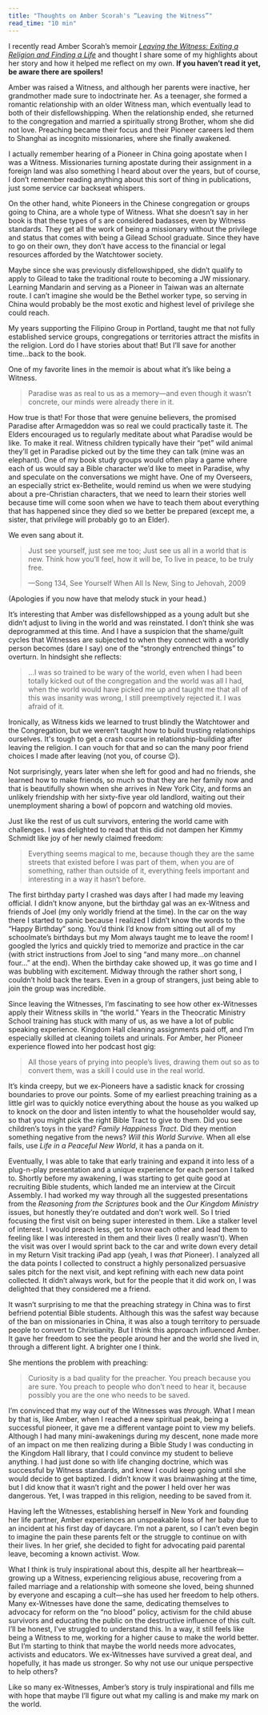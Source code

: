 ```yaml
---
title: "Thoughts on Amber Scorah's “Leaving the Witness”"
read_time: "10 min"
---
```


I recently read Amber Scorah’s memoir *[Leaving the Witness: Exiting a Religion and Finding a Life](https://a.co/2DpMFkn)* and thought I share some of my highlights about her story and how it helped me reflect on my own. **If you haven’t read it yet, be aware there are spoilers!**

Amber was raised a Witness, and although her parents were inactive, her grandmother made sure to indoctrinate her. As a teenager, she formed a romantic relationship with an older Witness man, which eventually lead to both of their disfellowshipping. When the relationship ended, she returned to the congregation and married a spiritually strong Brother, whom she did not love. Preaching became their focus and their Pioneer careers led them to Shanghai as incognito missionaries, where she finally awakened.

I actually remember hearing of a Pioneer in China going apostate when I was a Witness. Missionaries turning apostate during their assignment in a foreign land was also something I heard about over the years, but of course, I don’t remember reading anything about this sort of thing in publications, just some service car backseat whispers.

On the other hand, white Pioneers in the Chinese congregation or groups going to China, are a whole type of Witness. What she doesn’t say in her book is that these types of 
s are considered badasses, even by Witness standards. They get all the work of being a missionary without the privilege and status that comes with being a Gilead School graduate. Since they have to go on their own, they don’t have access to the financial or legal resources afforded by the Watchtower society.

Maybe since she was previously disfellowshipped, she didn’t qualify to apply to Gilead to take the traditional route to becoming a JW missionary. Learning Mandarin and serving as a Pioneer in Taiwan was an alternate route. I can’t imagine she would be the Bethel worker type, so serving in China would probably be the most exotic and highest level of privilege she could reach.

My years supporting the Filipino Group in Portland, taught me that not fully established service groups, congregations or territories attract the misfits in the religion. Lord do I have stories about that! But I’ll save for another time...back to the book.

One of my favorite lines in the memoir is about what it’s like being a Witness.

> Paradise was as real to us as a memory—and even though it wasn’t concrete, our minds were already there in it.

How true is that! For those that were genuine believers, the promised Paradise after Armageddon was so real we could practically taste it. The Elders encouraged us to regularly meditate about what Paradise would be like. To make it real. Witness children typically have their “pet” wild animal they’ll get in Paradise picked out by the time they can talk (mine was an elephant). One of my book study groups would often play a game where each of us would say a Bible character we’d like to meet in Paradise, why and speculate on the conversations we might have. One of my Overseers, an especially strict ex-Bethelite, would remind us when we were studying about a pre-Christian characters, that we need to learn their stories well because time will come soon when we have to teach them about everything that has happened since they died so we better be prepared (except me, a sister, that privilege will probably go to an Elder).

We even sang about it.

> Just see yourself, just see me too;
> Just see us all in a world that is new.
> Think how you’ll feel, how it will be,
> To live in peace, to be truly free.
> 
> —Song 134, See Yourself When All Is New, Sing to Jehovah, 2009

(Apologies if you now have that melody stuck in your head.)

It’s interesting that Amber was disfellowshipped as a young adult but she didn’t adjust to living in the world and was reinstated. I don’t think she was deprogrammed at this time. And I have a suspicion that the shame/guilt cycles that Witnesses are subjected to when they connect with a worldly person becomes (dare I say) one of the “strongly entrenched things” to overturn. In hindsight she reflects:

> ...I was so trained to be wary of the world, even when I had been totally kicked out of the congregation and the world was all I had, when the world would have picked me up and taught me that all of this was insanity was wrong, I still preemptively rejected it. I was afraid of it.

Ironically, as Witness kids we learned to trust blindly the Watchtower and the Congregation, but we weren’t taught how to build trusting relationships ourselves. It's tough to get a crash course in relationship-building after leaving the religion. I can vouch for that and so can the many poor friend choices I made after leaving (not you, of course 😉).

Not surprisingly, years later when she left for good and had no friends, she learned how to make friends, so much so that they are her family now and that is beautifully shown when she arrives in New York City, and forms an unlikely friendship with her sixty-five year old landlord, waiting out their unemployment sharing a bowl of popcorn and watching old movies.

Just like the rest of us cult survivors, entering the world came with challenges. I was delighted to read that this did not dampen her Kimmy Schmidt like joy of her newly claimed freedom:

> Everything seems magical to me, because though they are the same streets that existed before I was part of them, when you are of something, rather than outside of it, everything feels important and interesting in a way it hasn’t before.

The first birthday party I crashed was days after I had made my leaving official. I didn’t know anyone, but the birthday gal was an ex-Witness and friends of Joel (my only worldly friend at the time). In the car on the way there I started to panic because I realized I didn’t know the words to the “Happy Birthday” song. You’d think I’d know from sitting out all of my schoolmate’s birthdays but my Mom always taught me to leave the room! I googled the lyrics and quickly tried to memorize and practice in the car (with strict instructions from Joel to sing “and many more...on channel four...” at the end). When the birthday cake showed up, it was go time and I was bubbling with excitement. Midway through the rather short song, I couldn’t hold back the tears. Even in a group of strangers, just being able to join the group was incredible. 

Since leaving the Witnesses, I’m fascinating to see how other ex-Witnesses apply their Witness skills in “the world.” Years in the Theocratic Ministry School training has stuck with many of us, as we have a lot of public speaking experience. Kingdom Hall cleaning assignments paid off, and I’m especially skilled at cleaning toilets and urinals. For Amber, her Pioneer experience flowed into her podcast host gig:

> All those years of prying into people’s lives, drawing them out so as to convert them, was a skill I could use in the real world.

It’s kinda creepy, but we ex-Pioneers have a sadistic knack for crossing boundaries to prove our points. Some of my earliest preaching training as a little girl was to quickly notice everything about the house as you walked up to knock on the door and listen intently to what the householder would say, so that you might pick the right Bible Tract to give to them. Did you see children’s toys in the yard? *Family Happiness Tract*. Did they mention something negative from the news? *Will this World Survive.* When all else fails, use *Life in a Peaceful New World*, it has a panda on it.

Eventually, I was able to take that early training and expand it into less of a plug-n-play presentation and a unique experience for each person I talked to. Shortly before my awakening, I was starting to get quite good at recruiting Bible students, which landed me an interview at the Circuit Assembly. I had worked my way through all the suggested presentations from the *Reasoning from the Scriptures* book and the *Our Kingdom Ministry* issues, but honestly they’re outdated and don’t work well. So I tried focusing the first visit on being super interested in them. Like a stalker level of interest. I would preach less, get to know each other and lead them to feeling like I was interested in them and their lives (I really wasn’t). When the visit was over I would sprint back to the car and write down every detail in my Return Visit tracking iPad app (yeah, I was *that* Pioneer). I analyzed all the data points I collected to construct a highly personalized persuasive sales pitch for the next visit, and kept refining with each new data point collected. It didn’t always work, but for the people that it did work on, I was delighted that they considered me a friend.

It wasn’t surprising to me that the preaching strategy in China was to first befriend potential Bible students. Although this was the safest way because of the ban on missionaries in China, it was also a tough territory to persuade people to convert to Christianity. But I think this approach influenced Amber. It gave her freedom to see the people around her and the world she lived in, through a different light. A brighter one I think.

She mentions the problem with preaching:

> Curiosity is a bad quality for the preacher. You preach because you are sure. You preach to people who don’t need to hear it, because possibly you are the one who needs to be saved.

I’m convinced that my way *out* of the Witnesses was *through*. What I mean by that is, like Amber, when I reached a new spiritual peak, being a successful pioneer, it gave me a different vantage point to view my beliefs. Although I had many mini-awakenings during my descent, none made more of an impact on me then realizing during a Bible Study I was conducting in the Kingdom Hall library, that I could convince my student to believe anything. I had just done so with life changing doctrine, which was successful by Witness standards, and knew I could keep going until she would decide to get baptized. I didn’t know it was brainwashing at the time, but I did know that it wasn’t right and the power I held over her was dangerous. Yet, I was trapped in this religion, needing to be saved from it.

Having left the Witnesses, establishing herself in New York and founding her life partner, Amber experiences an unspeakable loss of her baby due to an incident at his first day of daycare. I’m not a parent, so I can’t even begin to imagine the pain these parents felt or the struggle to continue on with their lives. In her grief, she decided to fight for advocating paid parental leave, becoming a known activist. Wow.

What I think is truly inspirational about this, despite all her heartbreak—growing up a Witness, experiencing religious abuse, recovering from a failed marriage and a relationship with someone she loved, being shunned by everyone and escaping a cult—she has used her freedom to help others. Many ex-Witnesses have done the same, dedicating themselves to advocacy for reform on the “no blood” policy, activism for the child abuse survivors and educating the public on the destructive influence of this cult. I’ll be honest, I’ve struggled to understand this. In a way, it still feels like being a Witness to me, working for a higher cause to make the world better. But I’m starting to think that maybe the world needs more advocates, activists and educators. We ex-Witnesses have survived a great deal, and hopefully, it has made us stronger. So why not use our unique perspective to help others?

Like so many ex-Witnesses, Amber’s story is truly inspirational and fills me with hope that maybe I’ll figure out what my calling is and make my mark on the world.
